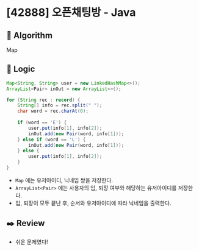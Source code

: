 # [42888] 오픈채팅방 - Java

## :pushpin: **Algorithm**

Map

## :round_pushpin: **Logic**

```java
Map<String, String> user = new LinkedHashMap<>();
ArrayList<Pair> inOut = new ArrayList<>();

for (String rec : record) {
    String[] info = rec.split(" ");
    char word = rec.charAt(0);
    
    if (word == 'E') {
        user.put(info[1], info[2]);
        inOut.add(new Pair(word, info[1]));
    } else if (word == 'L') {
        inOut.add(new Pair(word, info[1]));
    } else {
        user.put(info[1], info[2]);
    }
}
```

- `Map` 에는 유저아이디, 닉네임 쌍을 저장한다.
- `ArrayList<Pair>` 에는 사용자의 입, 퇴장 여부와 해당하는 유저아이디를 저장한다.
- 입, 퇴장이 모두 끝난 후, 순서와 유저아이디에 따라 닉네임을 출력한다.

## :black_nib: **Review**

- 쉬운 문제였다!